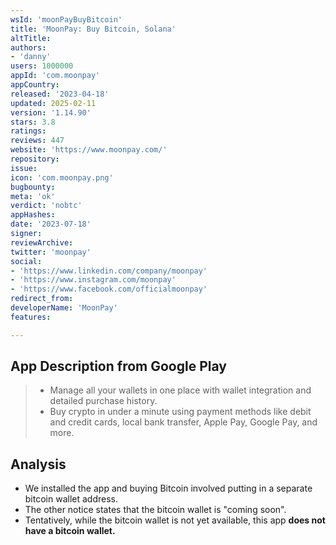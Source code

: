 ```yaml
---
wsId: 'moonPayBuyBitcoin'
title: 'MoonPay: Buy Bitcoin, Solana'
altTitle: 
authors:
- 'danny'
users: 1000000
appId: 'com.moonpay'
appCountry: 
released: '2023-04-18'
updated: 2025-02-11
version: '1.14.90'
stars: 3.8
ratings: 
reviews: 447
website: 'https://www.moonpay.com/'
repository: 
issue: 
icon: 'com.moonpay.png'
bugbounty: 
meta: 'ok'
verdict: 'nobtc'
appHashes: 
date: '2023-07-18'
signer: 
reviewArchive: 
twitter: 'moonpay'
social:
- 'https://www.linkedin.com/company/moonpay'
- 'https://www.instagram.com/moonpay'
- 'https://www.facebook.com/officialmoonpay'
redirect_from: 
developerName: 'MoonPay'
features: 

---
```


## App Description from Google Play

> - Manage all your wallets in one place with wallet integration and detailed purchase history.
> - Buy crypto in under a minute using payment methods like debit and credit cards, local bank transfer, Apple Pay, Google Pay, and more.

## Analysis

- We installed the app and buying Bitcoin involved putting in a separate bitcoin wallet address. 
- The other notice states that the bitcoin wallet is "coming soon". 
- Tentatively, while the bitcoin wallet is not yet available, this app **does not have a bitcoin wallet.**
